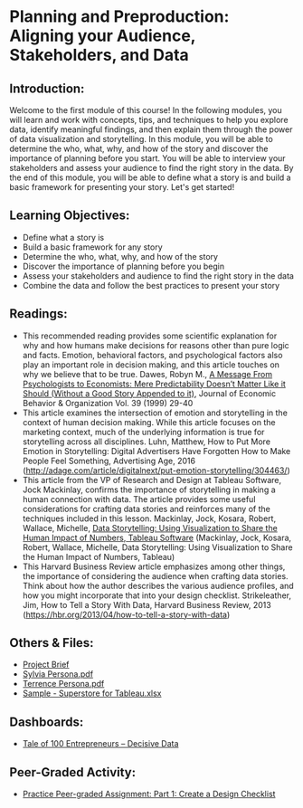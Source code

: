 # Planning and Preproduction: Aligning your Audience, Stakeholders, and Data
## Introduction:
Welcome to the first module of this course! In the following modules, you will learn and work with concepts, tips, and techniques to help you explore data, identify meaningful findings, and then explain them through the power of data visualization and storytelling. In this module, you will be able to determine the who, what, why, and how of the story and discover the importance of planning before you start. You will be able to interview your stakeholders and assess your audience to find the right story in the data. By the end of this module, you will be able to define what a story is and build a basic framework for presenting your story. Let's get started!

## Learning Objectives:

* Define what a story is
* Build a basic framework for any story
* Determine the who, what, why, and how of the story
* Discover the importance of planning before you begin
* Assess your stakeholders and audience to find the right story in the data
* Combine the data and follow the best practices to present your story

## Readings:
* This recommended reading provides some scientific explanation for why and how humans make decisions for reasons other than pure logic and facts.  Emotion, behavioral factors, and psychological factors also play an important role in decision making, and this article touches on why we believe that to be true. Dawes, Robyn M., [A Message From Psychologists to Economists: Mere Predictability Doesn’t Matter Like it Should (Without a Good Story Appended to it)](http://pages.ucsd.edu/~aronatas/project/academic/dawes%20on%20narratives.pdf), Journal of Economic Behavior & Organization Vol. 39 (1999) 29-40
* This article examines the intersection of emotion and storytelling in the context of human decision making.  While this article focuses on the marketing context, much of the underlying information is true for storytelling across all disciplines. Luhn, Matthew, How to Put More Emotion in Storytelling: Digital Advertisers Have Forgotten How to Make People Feel Something, Advertising Age, 2016 (http://adage.com/article/digitalnext/put-emotion-storytelling/304463/)
* This article from the VP of Research and Design at Tableau Software, Jock Mackinlay, confirms the importance of storytelling in making a human connection with data. The article provides some useful considerations for crafting data stories and reinforces many of the techniques included in this lesson. Mackinlay, Jock, Kosara, Robert, Wallace, Michelle, [Data Storytelling: Using Visualization to Share the Human Impact of Numbers, Tableau Software](https://www.tableau.com/learn/whitepapers/data-storytelling-using-visualization-share-human-impact-numbers) (Mackinlay, Jock, Kosara, Robert, Wallace, Michelle, Data Storytelling: Using Visualization to Share the Human Impact of Numbers, Tableau)
* This Harvard Business Review article emphasizes among other things, the importance of considering the audience when crafting data stories.  Think about how the author describes the various audience profiles, and how you might incorporate that into your design checklist. Strikeleather, Jim, How to Tell a Story With Data, Harvard Business Review, 2013 (https://hbr.org/2013/04/how-to-tell-a-story-with-data)

## Others & Files:
* [Project Brief](./files/Project_Brief.md)
* [Sylvia Persona.pdf](./files/Sylvia-Persona.pdf)
* [Terrence Persona.pdf](./files/Terrence-Persona.pdf)
* [Sample - Superstore for Tableau.xlsx](./files/Sample---Superstore-for-Tableau.xls)

## Dashboards:
* [Tale of 100 Entrepreneurs – Decisive Data](https://www.tableau.com/solutions/gallery/tale-100-entrepreneurs)

## Peer-Graded Activity:
* [Practice Peer-graded Assignment: Part 1: Create a Design Checklist](./Peer-graded_Assignment_Create_a_Design_Checklist.md)
